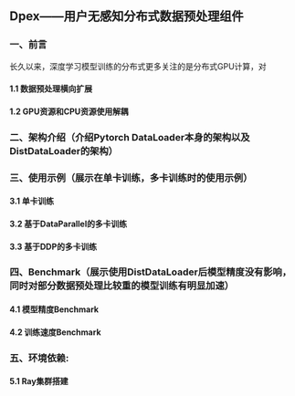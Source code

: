 ## Dpex——用户无感知分布式数据预处理组件
### 一、前言

长久以来，深度学习模型训练的分布式更多关注的是分布式GPU计算，对

#### 1.1 数据预处理横向扩展
#### 1.2 GPU资源和CPU资源使用解耦
### 二、架构介绍（介绍Pytorch DataLoader本身的架构以及DistDataLoader的架构）

### 三、使用示例（展示在单卡训练，多卡训练时的使用示例）
#### 3.1 单卡训练
#### 3.2 基于DataParallel的多卡训练
#### 3.3 基于DDP的多卡训练
### 四、Benchmark（展示使用DistDataLoader后模型精度没有影响，同时对部分数据预处理比较重的模型训练有明显加速）
#### 4.1 模型精度Benchmark
#### 4.2 训练速度Benchmark
### 五、环境依赖:
#### 5.1 Ray集群搭建



